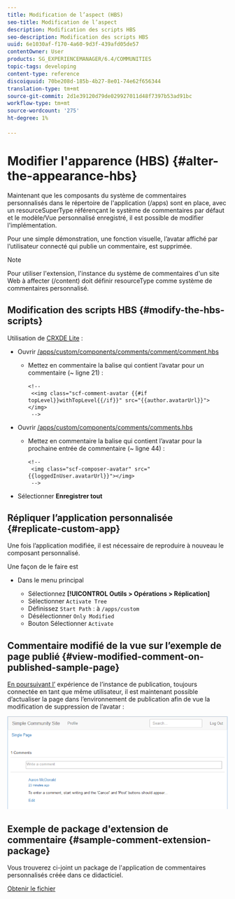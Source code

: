 ```yaml
---
title: Modification de l’aspect (HBS)
seo-title: Modification de l’aspect
description: Modification des scripts HBS
seo-description: Modification des scripts HBS
uuid: 6e1030af-f170-4a60-9d3f-439afd05de57
contentOwner: User
products: SG_EXPERIENCEMANAGER/6.4/COMMUNITIES
topic-tags: developing
content-type: reference
discoiquuid: 70be208d-185b-4b27-8e01-74e62f656344
translation-type: tm+mt
source-git-commit: 2d1e39120d79de029927011d48f7397b53ad91bc
workflow-type: tm+mt
source-wordcount: '275'
ht-degree: 1%

---
```



# Modifier l&#39;apparence (HBS) {#alter-the-appearance-hbs}

Maintenant que les composants du système de commentaires personnalisés dans le répertoire de l&#39;application (/apps) sont en place, avec un resourceSuperType référençant le système de commentaires par défaut et le modèle/Vue personnalisé enregistré, il est possible de modifier l&#39;implémentation.

Pour une simple démonstration, une fonction visuelle, l’avatar affiché par l’utilisateur connecté qui publie un commentaire, est supprimée.

>[!NOTE]
>
>Pour utiliser l&#39;extension, l&#39;instance du système de commentaires d&#39;un site Web à affecter (/content) doit définir resourceType comme système de commentaires personnalisé.

## Modification des scripts HBS {#modify-the-hbs-scripts}

Utilisation de [CRXDE Lite](../../help/sites-developing/developing-with-crxde-lite.md) :

* Ouvrir [/apps/custom/components/comments/comment/comment.hbs](http://localhost:4502/crx/de/index.jsp#/apps/custom/components/comments/comment/comment.hbs)

   * Mettez en commentaire la balise qui contient l’avatar pour un commentaire (~ ligne 21) :

      ```
      <!--
       <<img class="scf-comment-avatar {{#if topLevel}}withTopLevel{{/if}}" src="{{author.avatarUrl}}"></img>
       -->
      ```

* Ouvrir [/apps/custom/components/comments/comments.hbs](http://localhost:4502/crx/de/index.jsp#/apps/custom/components/comments/comments.hbs)

   * Mettez en commentaire la balise qui contient l’avatar pour la prochaine entrée de commentaire (~ ligne 44) :

      ```
      <!--
       <img class="scf-composer-avatar" src="{{loggedInUser.avatarUrl}}"></img>
       -->
      ```

* Sélectionner **Enregistrer tout**

## Répliquer l’application personnalisée {#replicate-custom-app}

Une fois l’application modifiée, il est nécessaire de reproduire à nouveau le composant personnalisé.

Une façon de le faire est

* Dans le menu principal

   * Sélectionnez **[!UICONTROL Outils > Opérations > Réplication]**
   * Sélectionner `Activate Tree`
   * Définissez `Start Path` : à `/apps/custom`
   * Désélectionner `Only Modified`
   * Bouton Sélectionner `Activate`

## Commentaire modifié de la vue sur l’exemple de page publié {#view-modified-comment-on-published-sample-page}

[En poursuivant l’](extend-sample-page.md#publish-sample-page) expérience de l’instance de publication, toujours connectée en tant que même utilisateur, il est maintenant possible d’actualiser la page dans l’environnement de publication afin de vue la modification de suppression de l’avatar :

![chlimage_1-81](assets/chlimage_1-81.png)

## Exemple de package d&#39;extension de commentaire {#sample-comment-extension-package}

Vous trouverez ci-joint un package de l&#39;application de commentaires personnalisés créée dans ce didacticiel.

[Obtenir le fichier](assets/sample-comment-extension-6-1-fp3.zip)